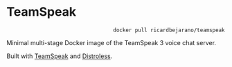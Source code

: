 # TeamSpeak

<p align=right><code>docker pull ricardbejarano/teamspeak</code></p>

Minimal multi-stage Docker image of the TeamSpeak 3 voice chat server.

Built with [TeamSpeak](https://www.teamspeak.com/en/) and [Distroless](https://github.com/GoogleContainerTools/distroless/tree/master/base).
